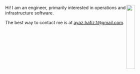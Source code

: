 <div valign="bottom">

<img src="https://ayazhafiz.com/assets/img/vis/snowtrees.jpg" width="23%" align="right" valign="top">

Hi! I am an engineer, primarily interested in operations and infrastructure software.

The best way to contact me is at ayaz.hafiz.1@gmail.com.

<!-- BLOG-POST-LIST:START -->
<!-- BLOG-POST-LIST:END -->

</div>
